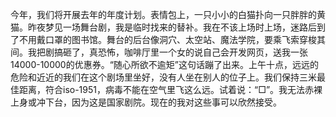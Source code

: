 今年，我们将开展去年的年度计划。表情包上，一只小小的白猫扑向一只胖胖的黄猫。昨夜梦见一场舞台剧，我是临时找来的替补。我在不该上场时上场，迷路后到了不用戴口罩的图书馆。舞台的后台像洞穴、太空站、魔法学院，要乘飞索穿梭其间。我把剧搞砸了，真恐怖，咖啡厅里一个女的说自己会开发网页，送我一张14000-10000的优惠券。“随心所欲不逾矩”这句话蹦了出来。上午十点，远远的危险和近近的我们在这个剧场里坐好，没有人坐在别人的位子上。我们保持三米最佳距离，符合iso-1951，病毒不能在空气里飞这么远。试着说：“□”。我无法赤裸上身或冲下台，因为这是国家剧院。现在的我对这些事可以欣然接受。
